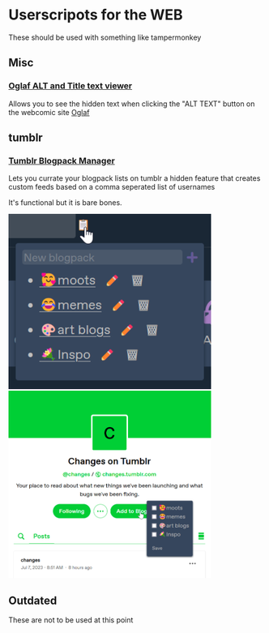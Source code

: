 # Userscripots for the WEB
These should be used with something like tampermonkey


## Misc
### [Oglaf ALT and Title text viewer](https://raw.githubusercontent.com/Reibies/WEB_Userscripts/master/MISC/Oglaf%20ALT.js)
Allows you to see the hidden text when clicking the "ALT TEXT" button on the webcomic site [Oglaf](https://www.oglaf.com/)

## tumblr
### [Tumblr Blogpack Manager](https://raw.githubusercontent.com/Reibies/WEB_Userscripts/master/tumblr/tumblr%20category%20revison.js)
Lets you currate your blogpack lists on tumblr a hidden feature that creates custom feeds based on a comma seperated list of usernames

It's functional but it is bare bones.

<img src="https://github.com/Reibies/WEB_Userscripts/blob/master/tumblr/firefox_RIUA4Zv8Yn.png" width="400"> <img src="https://raw.githubusercontent.com/Reibies/WEB_Userscripts/master/tumblr/firefox_npczlAcVTd.png" width="400">

## Outdated
These are not to be used at this point
